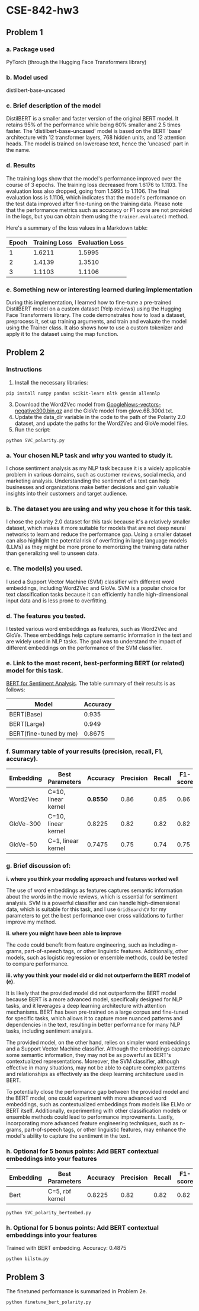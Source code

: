 # CSE-842-hw3
## Problem 1
### a. Package used

PyTorch (through the Hugging Face Transformers library)

### b. Model used

distilbert-base-uncased

### c. Brief description of the model

DistilBERT is a smaller and faster version of the original BERT model. It retains 95% of the performance while being 60% smaller and 2.5 times faster. The 'distilbert-base-uncased' model is based on the BERT 'base' architecture with 12 transformer layers, 768 hidden units, and 12 attention heads. The model is trained on lowercase text, hence the 'uncased' part in the name.

### d. Results

The training logs show that the model's performance improved over the course of 3 epochs. The training loss decreased from 1.6176 to 1.1103. The evaluation loss also dropped, going from 1.5995 to 1.1106. The final evaluation loss is 1.1106, which indicates that the model's performance on the test data improved after fine-tuning on the training data. Please note that the performance metrics such as accuracy or F1 score are not provided in the logs, but you can obtain them using the `trainer.evaluate()` method.

Here's a summary of the loss values in a Markdown table:

| Epoch | Training Loss | Evaluation Loss |
|-------|---------------|-----------------|
| 1     | 1.6211        | 1.5995          |
| 2     | 1.4139        | 1.3510          |
| 3     | 1.1103        | 1.1106          |

### e. Something new or interesting learned during implementation

During this implementation, I learned how to fine-tune a pre-trained DistilBERT model on a custom dataset (Yelp reviews) using the Hugging Face Transformers library. The code demonstrates how to load a dataset, preprocess it, set up training arguments, and train and evaluate the model using the Trainer class. It also shows how to use a custom tokenizer and apply it to the dataset using the map function.


## Problem 2

### Instructions
1. Install the necessary libraries:
```
pip install numpy pandas scikit-learn nltk gensim allennlp
```
3. Download the Word2Vec model from [GoogleNews-vectors-negative300.bin.gz](https://drive.google.com/file/d/0B7XkCwpI5KDYNlNUTTlSS21pQmM/edit?resourcekey=0-wjGZdNAUop6WykTtMip30g) and the GloVe model from glove.6B.300d.txt.
4. Update the data_dir variable in the code to the path of the Polarity 2.0 dataset, and update the paths for the Word2Vec and GloVe model files.
5. Run the script:
```
python SVC_polarity.py
```

### a. Your chosen NLP task and why you wanted to study it.
I chose sentiment analysis as my NLP task because it is a widely applicable problem in various domains, such as customer reviews, social media, and marketing analysis. Understanding the sentiment of a text can help businesses and organizations make better decisions and gain valuable insights into their customers and target audience.



### b. The dataset you are using and why you chose it for this task.
I chose the polarity 2.0 dataset for this task because it's a relatively smaller dataset, which makes it more suitable for models that are not deep neural networks to learn and reduce the performance gap. Using a smaller dataset can also highlight the potential risk of overfitting in large language models (LLMs) as they might be more prone to memorizing the training data rather than generalizing well to unseen data.

### c. The model(s) you used.
I used a Support Vector Machine (SVM) classifier with different word embeddings, including Word2Vec and GloVe. SVM is a popular choice for text classification tasks because it can efficiently handle high-dimensional input data and is less prone to overfitting.

### d. The features you tested.
I tested various word embeddings as features, such as Word2Vec and GloVe. These embeddings help capture semantic information in the text and are widely used in NLP tasks. The goal was to understand the impact of different embeddings on the performance of the SVM classifier.

### e. Link to the most recent, best-performing BERT (or related) model for this task.
[BERT for Sentiment Analysis](https://arxiv.org/pdf/1810.04805.pdf). The table summary of their results is as follows:

|Model| 	Accuracy|
|---|---|
|BERT(Base)	|0.935|
|BERT(Large)|	0.949|
|BERT(fine-tuned by me)| 0.8675 |

### f. Summary table of your results (precision, recall, F1, accuracy).

| Embedding   | Best Parameters       | Accuracy | Precision | Recall | F1-score |
|-------------|-----------------------|---------------------|-----------|--------|----------|
| Word2Vec    | C=10, linear kernel | **0.8550**              | 0.86    | 0.85 | 0.86   |
| GloVe-300   | C=10, linear kernel | 0.8225              |	0.82 |	0.82 |	0.82   |
| GloVe-50    | C=1, linear kernel | 0.7475              | 0.75    | 0.74 | 0.75   |


### g. Brief discussion of:
**i. where you think your modeling approach and features worked well**

The use of word embeddings as features captures semantic information about the words in the movie reviews, which is essential for sentiment analysis. SVM is a powerful classifier and can handle high-dimensional data, which is suitable for this task, and I use `GridSearchCV` for my parameters to get the best performance over cross validations to further improve my method.

**ii. where you might have been able to improve**

The code could benefit from feature engineering, such as including n-grams, part-of-speech tags, or other linguistic features. Additionally, other models, such as logistic regression or ensemble methods, could be tested to compare performance.

**iii. why you think your model did or did not outperform the BERT model of (e).**

It is likely that the provided model did not outperform the BERT model because BERT is a more advanced model, specifically designed for NLP tasks, and it leverages a deep learning architecture with attention mechanisms. BERT has been pre-trained on a large corpus and fine-tuned for specific tasks, which allows it to capture more nuanced patterns and dependencies in the text, resulting in better performance for many NLP tasks, including sentiment analysis.

The provided model, on the other hand, relies on simpler word embeddings and a Support Vector Machine classifier. Although the embeddings capture some semantic information, they may not be as powerful as BERT's contextualized representations. Moreover, the SVM classifier, although effective in many situations, may not be able to capture complex patterns and relationships as effectively as the deep learning architecture used in BERT.

To potentially close the performance gap between the provided model and the BERT model, one could experiment with more advanced word embeddings, such as contextualized embeddings from models like ELMo or BERT itself. Additionally, experimenting with other classification models or ensemble methods could lead to performance improvements. Lastly, incorporating more advanced feature engineering techniques, such as n-grams, part-of-speech tags, or other linguistic features, may enhance the model's ability to capture the sentiment in the text.

### h. Optional for 5 bonus points: Add BERT contextual embeddings into your features
| Embedding   | Best Parameters       | Accuracy | Precision | Recall | F1-score |
|-------------|-----------------------|---------------------|-----------|--------|----------|
| Bert    | C=5, rbf kernel | 0.8225              | 0.82    | 0.82 | 0.82   |
```
python SVC_polarity_bertembed.py
```

### h. Optional for 5 bonus points: Add BERT contextual embeddings into your features
Trained with BERT embedding. Accuracy: 0.4875
```
python bilstm.py
```

## Problem 3

The finetuned performance is summarized in Problem 2e.
```
python finetune_bert_polarity.py
```
